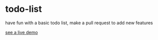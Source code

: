 # todo-list

have fun with a basic todo list, make a pull request to add new features

[see a live demo](https://hamzahanafi11.github.io/todo-list/)
